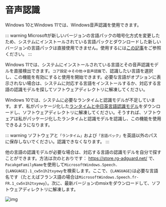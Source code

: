 # 音声認識

Windows 10とWindows 11では、Windows音声認識を使用できます。

::: warning
Microsoftが新しいバージョンの言語パックの暗号化方式を変更したため、システムにインストールされている言語パックとダウンロードした新しいバージョンの言語パックは直接使用できません。使用するには[この記事](https://www.patreon.com/posts/fixing-use-of-on-133196054)をご参照ください。
:::

Windows 11では、システムにインストールされている言語とその音声認識モデルを直接検出できます。`コア設定`->`その他`->`音声認識`で、認識したい言語を選択し、この機能を有効にすると使用を開始できます。必要な言語がオプションに表示されない場合は、システムに対応する言語をインストールするか、対応する言語の認識モデルを探してソフトウェアディレクトリに解凍してください。

Windows 10では、システムに必要なランタイムと認識モデルが不足しています。まず、私がパッケージ化した[ランタイムと中日英言語認識モデル](https://lunatranslator.org/Resource/DirectLiveCaptions.zip)をダウンロードし、ソフトウェアディレクトリに解凍してください。そうすれば、ソフトウェアは私がパッケージ化したランタイムと認識モデルを認識し、この機能を使用できるようになります。

::: warning
ソフトウェアと`「ランタイム」`および`「言語パック」`を英語以外のパスに保存しないでください。認識できなくなります。
:::

他の言語の認識モデルが必要な場合は、対応する言語の認識モデルを自分で探すことができます。方法は次のとおりです：
https://store.rg-adguard.net/ で、`PacakgeFamilyName`を使用して`MicrosoftWindows.Speech.{LANGUAGE}.1_cw5n1h2txyewy`を検索します。ここで、`{LANGUAGE}`は必要な言語名です（たとえばフランス語の場合は`MicrosoftWindows.Speech.fr-FR.1_cw5n1h2txyewy`）。次に、最新バージョンのmsixをダウンロードして、ソフトウェアディレクトリに解凍します。

![img](https://image.lunatranslator.org/zh/srpackage.png)